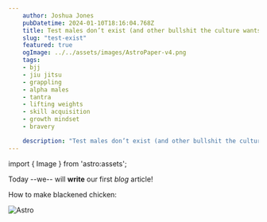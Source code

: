 ```yaml
---
    author: Joshua Jones
    pubDatetime: 2024-01-10T18:16:04.768Z
    title: Test males don’t exist (and other bullshit the culture wants you to believe)
    slug: "test-exist"
    featured: true
    ogImage: ../../assets/images/AstroPaper-v4.png
    tags:
    - bjj
    - jiu jitsu
    - grappling
    - alpha males
    - tantra
    - lifting weights
    - skill acquisition
    - growth mindset
    - bravery

    description: "Test males don’t exist (and other bullshit the culture wants you to believe)"
---
```


import { Image } from 'astro:assets';

Today --we-- will **write** our first _blog_ article!

How to make blackened chicken:

![Astro](https://prod-files-secure.s3.us-west-2.amazonaws.com/15785ef6-1879-4ebf-ac07-b7b4b861687f/2dd30b4b-bd67-42a4-8119-4958fc667617/IMG_5992.jpeg?X-Amz-Algorithm=AWS4-HMAC-SHA256&X-Amz-Content-Sha256=UNSIGNED-PAYLOAD&X-Amz-Credential=AKIAT73L2G45HZZMZUHI%2F20240329%2Fus-west-2%2Fs3%2Faws4_request&X-Amz-Date=20240329T143133Z&X-Amz-Expires=3600&X-Amz-Signature=9b94bc812470bcf08fbe0182fb3230eccf40ba66c3c7001144d7839a8d4fbc40&X-Amz-SignedHeaders=host&x-id=GetObject)
